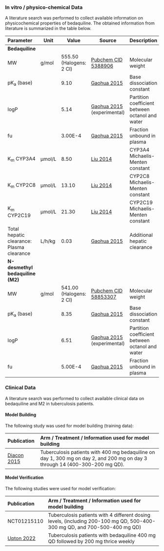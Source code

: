 ### In vitro / physico-chemical Data <a id="invitro-and-physico-chemical-data"></a>

A literature search was performed to collect available information on physicochemical properties of bedaquiline. The obtained information from literature is summarized in the table below. 

| **Parameter**   | **Unit** | **Value** | Source                                     | **Description**                                 |
| :-------------- | -------- | --------- | ------------------------------------------ | ----------------------------------------------- |
|**Bedaquiline**|
| MW              | g/mol    | 555.50 (Halogens: 2 Cl)          | [Pubchem CID 5388906](#main-references)               | Molecular weight                                |
| pK<sub>a</sub> (base) |          | 9.10         | [Gaohua 2015](#main-references)         | Base dissociation constant                      |
| logP            |          | 5.14          | [Gaohua 2015](#main-references) (experimental) | Partition coefficient between octanol and water |
| fu              |         | 3.00E-4          | [Gaohua 2015](#main-references)                | Fraction unbound in plasma                      |
| K<sub>m</sub> CYP3A4    | µmol/L   | 8.50     | [Liu 2014](#main-references) |CYP3A4 Michaelis-Menten constant            |
| K<sub>m</sub> CYP2C8    | µmol/L   | 13.10     | [Liu 2014](#main-references) | CYP2C8 Michaelis-Menten constant            |
| K<sub>m</sub> CYP2C19    | µmol/L   | 21.30     | [Liu 2014](#main-references) | CYP2C19 Michaelis-Menten constant            |
| Total hepatic clearance: Plasma clearance   | L/h/kg   | 0.03     | [Gaohua 2015](#main-references) |Additional hepatic clearance          |
|**N-desmethyl bedaquiline (M2)**|
| MW              | g/mol    | 541.00 (Halogens: 2 Cl)          | [Pubchem CID 58853307](#main-references)               | Molecular weight                                |
| pK<sub>a</sub> (base) |          | 8.35         | [Gaohua 2015](#main-references)         | Base dissociation constant                      |
| logP            |          | 6.51          | [Gaohua 2015](#main-references) (experimental) | Partition coefficient between octanol and water |
| fu              |         | 5.00E-4          | [Gaohua 2015](#main-references)                | Fraction unbound in plasma                      |

### Clinical Data  <a id="clinical-data"></a>

A literature search was performed to collect available clinical data on bedaquiline and M2 in tuberculosis patients.

#### Model Building <a id="model-building"></a>

The following study was used for model building (training data):

| Publication                 | Arm / Treatment / Information used for model building |
| :-------------------------- | :---------------------------------------------------- |
| [Diacon  2015](#main-references) | Tuberculosis patients with 400 mg bedaquiline on day 1, 300 mg on day 2, and 200 mg on day 3 through 14 (400-300-200 mg QD).           |

#### Model Verification <a id="model-verification"></a>

The following studies were used for model verification:

| Publication                 | Arm / Treatment / Information used for model building |
| :-------------------------- | :---------------------------------------------------- |
| NCT01215110  | Tuberculosis patients with 4 different dosing levels, (including 200-100 mg QD, 500-400-300 mg QD, and 700-500-400 mg QD)          |
| [Upton 2022](#main-references)                         | Tuberculosis patients with bedaquiline 400 mg QD  followed by 200 mg thrice weekly                                                  |

